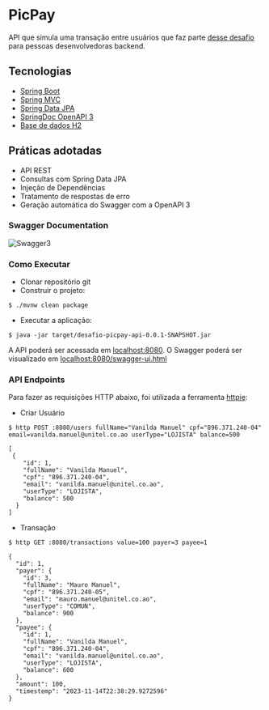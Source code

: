 <h1 align="left">
  PicPay
</h1>

API que simula uma transação entre usuários que faz parte [desse desafio](https://github.com/PicPay/picpay-desafio-backend) para pessoas desenvolvedoras backend.

## Tecnologias
 
- [Spring Boot](https://spring.io/projects/spring-boot)
- [Spring MVC](https://docs.spring.io/spring-framework/reference/web/webmvc.html)
- [Spring Data JPA](https://spring.io/projects/spring-data-jpa)
- [SpringDoc OpenAPI 3](https://springdoc.org/v2/#spring-webflux-support)
- [Base de dados H2](https://www.h2database.com/html/main.html)


## Práticas adotadas

- API REST
- Consultas com Spring Data JPA
- Injeção de Dependências
- Tratamento de respostas de erro
- Geração automática do Swagger com a OpenAPI 3

### Swagger Documentation

![Swagger3](https://github.com/masprog2022/api-desafio-todo-list/assets/89852935/83d8ef6b-51c8-4e4c-be74-3a4dd342ace3)

### Como Executar

- Clonar repositório git
- Construir o projeto:
```
$ ./mvnw clean package
```
- Executar a aplicação:
```
$ java -jar target/desafio-picpay-api-0.0.1-SNAPSHOT.jar
```

A API poderá ser acessada em [localhost:8080](http://localhost:8080).
O Swagger poderá ser visualizado em [localhost:8080/swagger-ui.html](http://localhost:8080/swagger-ui.html)

### API Endpoints

Para fazer as requisições HTTP abaixo, foi utilizada a ferramenta [httpie](https://httpie.io):

- Criar Usuário
```
$ http POST :8080/users fullName="Vanilda Manuel" cpf="896.371.240-04" email=vanilda.manuel@unitel.co.ao userType="LOJISTA" balance=500

[
 {
    "id": 1,
    "fullName": "Vanilda Manuel",
    "cpf": "896.371.240-04",
    "email": "vanilda.manuel@unitel.co.ao",
    "userType": "LOJISTA",
    "balance": 500
  }
]
```

- Transação
```
$ http GET :8080/transactions value=100 payer=3 payee=1

{
  "id": 1,
  "payer": {
    "id": 3,
    "fullName": "Mauro Manuel",
    "cpf": "896.371.240-05",
    "email": "mauro.manuel@unitel.co.ao",
    "userType": "COMUN",
    "balance": 900
  },
  "payee": {
    "id": 1,
    "fullName": "Vanilda Manuel",
    "cpf": "896.371.240-04",
    "email": "vanilda.manuel@unitel.co.ao",
    "userType": "LOJISTA",
    "balance": 600
  },
  "amount": 100,
  "timestemp": "2023-11-14T22:38:29.9272596"
}
```


